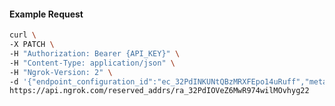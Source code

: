 <!-- Code generated for API Clients. DO NOT EDIT. -->

#### Example Request

```bash
curl \
-X PATCH \
-H "Authorization: Bearer {API_KEY}" \
-H "Content-Type: application/json" \
-H "Ngrok-Version: 2" \
-d '{"endpoint_configuration_id":"ec_32PdINKUNtQBzMRXFEpo14uRuff","metadata":"{\"proto\": \"ssh\"}"}' \
https://api.ngrok.com/reserved_addrs/ra_32PdIOVeZ6MwR974wilMOvhyg22
```
